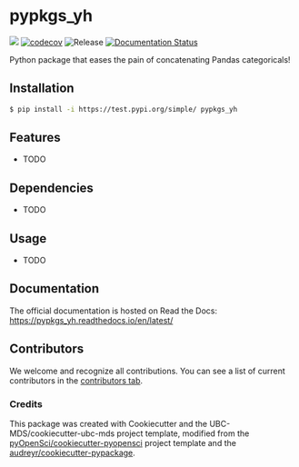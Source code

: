 # pypkgs_yh 

![](https://github.com/yhchen20/pypkgs_yh/workflows/build/badge.svg) [![codecov](https://codecov.io/gh/yhchen20/pypkgs_yh/branch/main/graph/badge.svg)](https://codecov.io/gh/yhchen20/pypkgs_yh) ![Release](https://github.com/yhchen20/pypkgs_yh/workflows/Release/badge.svg) [![Documentation Status](https://readthedocs.org/projects/pypkgs_yh/badge/?version=latest)](https://pypkgs_yh.readthedocs.io/en/latest/?badge=latest)

Python package that eases the pain of concatenating Pandas categoricals!

## Installation

```bash
$ pip install -i https://test.pypi.org/simple/ pypkgs_yh
```

## Features

- TODO

## Dependencies

- TODO

## Usage

- TODO

## Documentation

The official documentation is hosted on Read the Docs: https://pypkgs_yh.readthedocs.io/en/latest/

## Contributors

We welcome and recognize all contributions. You can see a list of current contributors in the [contributors tab](https://github.com/yhchen20/pypkgs_yh/graphs/contributors).

### Credits

This package was created with Cookiecutter and the UBC-MDS/cookiecutter-ubc-mds project template, modified from the [pyOpenSci/cookiecutter-pyopensci](https://github.com/pyOpenSci/cookiecutter-pyopensci) project template and the [audreyr/cookiecutter-pypackage](https://github.com/audreyr/cookiecutter-pypackage).
